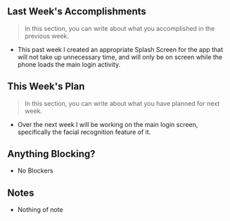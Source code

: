 ## Last Week's Accomplishments

> In this section, you can write about what you accomplished in the previous week.

- This past week I created an appropriate Splash Screen for the app that will not take up unnecessary time, and will only be on screen while the phone loads the main login activity.

## This Week's Plan

> In this section, you can write about what you have planned for next week.

- Over the next week I will be working on the main login screen, specifically the facial recognition feature of it.

## Anything Blocking?

- No Blockers

## Notes

- Nothing of note
